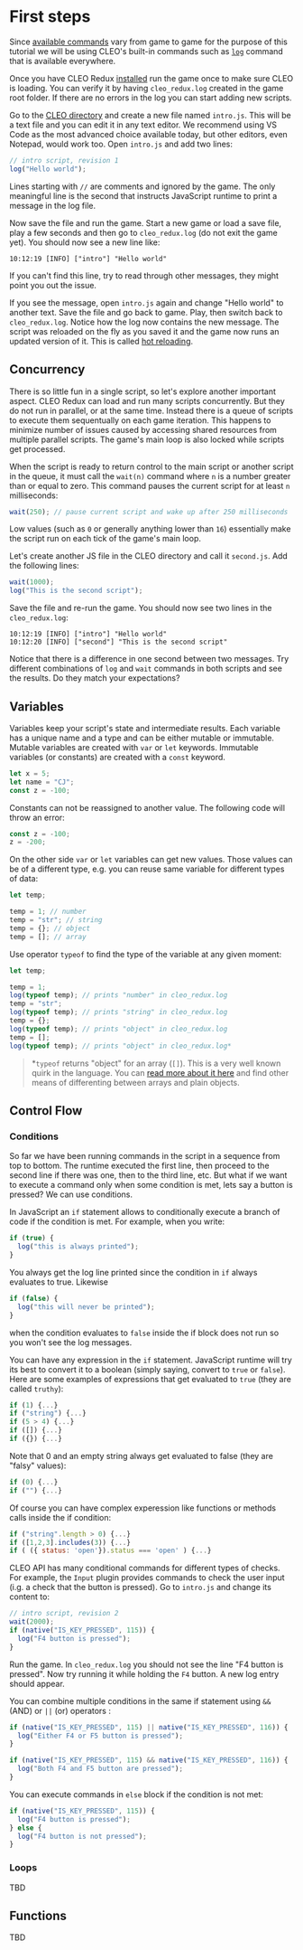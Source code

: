 # First steps

Since [available commands](./api.md) vary from game to game for the purpose of this tutorial we will be using CLEO's built-in commands such as [`log`](./log.md) command that is available everywhere.

Once you have CLEO Redux [installed](./installation.md) run the game once to make sure CLEO is loading. You can verify it by having `cleo_redux.log` created in the game root folder. If there are no errors in the log you can start adding new scripts.

Go to the [CLEO directory](./cleo-directory.md) and create a new file named `intro.js`. This will be a text file and you can edit it in any text editor. We recommend using VS Code as the most advanced choice available today, but other editors, even Notepad, would work too. Open `intro.js` and add two lines:

```js
// intro script, revision 1
log("Hello world");
```

Lines starting with `//` are comments and ignored by the game. The only meaningful line is the second that instructs JavaScript runtime to print a message in the log file.

Now save the file and run the game. Start a new game or load a save file, play a few seconds and then go to `cleo_redux.log` (do not exit the game yet). You should now see a new line like:

```log
10:12:19 [INFO] ["intro"] "Hello world"
```

If you can't find this line, try to read through other messages, they might point you out the issue.

If you see the message, open `intro.js` again and change "Hello world" to another text. Save the file and go back to game. Play, then switch back to `cleo_redux.log`. Notice how the log now contains the new message. The script was reloaded on the fly as you saved it and the game now runs an updated version of it. This is called [hot reloading](./other-features.md#hot-reload).

## Concurrency

There is so little fun in a single script, so let's explore another important aspect. CLEO Redux can load and run many scripts concurrently. But they do not run in parallel, or at the same time. Instead there is a queue of scripts to execute them sequentually on each game iteration. This happens to minimize number of issues caused by accessing shared resources from multiple parallel scripts. The game's main loop is also locked while scripts get processed.

When the script is ready to return control to the main script or another script in the queue, it must call the `wait(n)` command where `n` is a number greater than or equal to zero. This command pauses the current script for at least `n` milliseconds:

```js
wait(250); // pause current script and wake up after 250 milliseconds
```

Low values (such as `0` or generally anything lower than `16`) essentially make the script run on each tick of the game's main loop.

Let's create another JS file in the CLEO directory and call it `second.js`. Add the following lines:

```js
wait(1000);
log("This is the second script");
```

Save the file and re-run the game. You should now see two lines in the `cleo_redux.log`:

```log
10:12:19 [INFO] ["intro"] "Hello world"
10:12:20 [INFO] ["second"] "This is the second script"
```

Notice that there is a difference in one second between two messages. Try different combinations of `log` and `wait` commands in both scripts and see the results. Do they match your expectations?

## Variables

Variables keep your script's state and intermediate results. Each variable has a unique name and a type and can be either mutable or immutable. Mutable variables are created with `var` or `let` keywords. Immutable variables (or constants) are created with a `const` keyword.

```js
let x = 5;
let name = "CJ";
const z = -100;
```

Constants can not be reassigned to another value. The following code will throw an error:

```js
const z = -100;
z = -200;
```

On the other side `var` or `let` variables can get new values. Those values can be of a different type, e.g. you can reuse same variable for different types of data:

```js
let temp;

temp = 1; // number
temp = "str"; // string
temp = {}; // object
temp = []; // array
```

Use operator `typeof` to find the type of the variable at any given moment:

```js
let temp;

temp = 1;
log(typeof temp); // prints "number" in cleo_redux.log
temp = "str";
log(typeof temp); // prints "string" in cleo_redux.log
temp = {};
log(typeof temp); // prints "object" in cleo_redux.log
temp = [];
log(typeof temp); // prints "object" in cleo_redux.log*
```

> *`typeof` returns "object" for an array (`[]`). This is a very well known quirk in the language. You can [read more about it here](https://web.mit.edu/jwalden/www/isArray.html) and find other means of differenting between arrays and plain objects.

## Control Flow

### Conditions

So far we have been running commands in the script in a sequence from top to bottom. The runtime executed the first line, then proceed to the second line if there was one, then to the third line, etc. But what if we want to execute a command only when some condition is met, lets say a button is pressed? We can use conditions.

In JavaScript an `if` statement allows to conditionally execute a branch of code if the condition is met. For example, when you write:

```js
if (true) {
  log("this is always printed");
}
```

You always get the log line printed since the condition in `if` always evaluates to true. Likewise

```js
if (false) {
  log("this will never be printed");
}
```

when the condition evaluates to `false` inside the if block does not run so you won't see the log messages.

You can have any expression in the `if` statement. JavaScript runtime will try its best to convert it to a boolean (simply saying, convert to `true` or `false`). Here are some examples of expressions that get evaluated to `true` (they are called `truthy`):

```js
if (1) {...}
if ("string") {...}
if (5 > 4) {...}
if ([]) {...}
if ({}) {...}
```

Note that 0 and an empty string always get evaluated to false (they are "falsy" values):

```js
if (0) {...}
if ("") {...}
```

Of course you can have complex experession like functions or methods calls inside the if condition:

```js
if ("string".length > 0) {...}
if ([1,2,3].includes(3)) {...}
if ( ({ status: 'open'}).status === 'open' ) {...}
```

CLEO API has many conditional commands for different types of checks. For example, the `Input` plugin provides commands to check the user input (i.g. a check that the button is pressed). Go to `intro.js` and change its content to:

```js
// intro script, revision 2
wait(2000);
if (native("IS_KEY_PRESSED", 115)) {
  log("F4 button is pressed");
}
```

Run the game. In `cleo_redux.log` you should not see the line "F4 button is pressed". Now try running it while holding the `F4` button. A new log entry should appear.

You can combine multiple conditions in the same if statement using `&&` (AND) or `||` (or) operators :

```js
if (native("IS_KEY_PRESSED", 115) || native("IS_KEY_PRESSED", 116)) {
  log("Either F4 or F5 button is pressed");
}
```

```js
if (native("IS_KEY_PRESSED", 115) && native("IS_KEY_PRESSED", 116)) {
  log("Both F4 and F5 button are pressed");
}
```

You can execute commands in `else` block if the condition is not met:

```js
if (native("IS_KEY_PRESSED", 115)) {
  log("F4 button is pressed");
} else {
  log("F4 button is not pressed");
}
```

### Loops

TBD

## Functions

TBD
